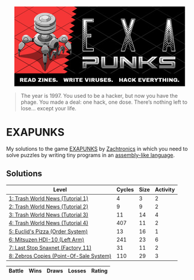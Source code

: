 <p align="center"><a href="https://store.steampowered.com/app/716490/EXAPUNKS/" target="_blank" rel="noopener noreferrer"><img src="assets/header.jpg" alt="EXAPUNKS logo"></a></p>

> The year is 1997. You used to be a hacker, but now you have the phage. You made a deal: one hack, one dose. There’s nothing left to lose… except your life.

# EXAPUNKS

My solutions to the game [EXAPUNKS](https://store.steampowered.com/app/716490/EXAPUNKS/) by [Zachtronics](https://www.zachtronics.com/) in which you need to solve puzzles by writing tiny programs in an [assembly-like language](https://steamcommunity.com/sharedfiles/filedetails/?id=1480557969).

## Solutions

<!-- EXA_START -->
| Level                                                                                            | Cycles | Size | Activity |
|--------------------------------------------------------------------------------------------------|--------|------|----------|
| [1: Trash World News (Tutorial 1)](solutions/01-trash-world-news-tutorial-1)                     | 4      | 3    | 2        |
| [2: Trash World News (Tutorial 2)](solutions/02-trash-world-news-tutorial-2)                     | 9      | 9    | 2        |
| [3: Trash World News (Tutorial 3)](solutions/03-trash-world-news-tutorial-3)                     | 11     | 14   | 4        |
| [4: Trash World News (Tutorial 4)](solutions/04-trash-world-news-tutorial-4)                     | 407    | 11   | 2        |
| [5: Euclid's Pizza (Order System)](solutions/05-euclids-pizza-order-system)                      | 13     | 16   | 1        |
| [6: Mitsuzen HDI-10 (Left Arm)](solutions/06-mitsuzen-hdi-10-left-arm)                           | 241    | 23   | 6        |
| [7: Last Stop Snaxnet (Factory 11)](solutions/07-last-stop-snaxnet-factory-11)                   | 31     | 11   | 2        |
| [8: Zebros Copies (Point-Of-Sale System)](solutions/08-zebros-copies-point-of-sale-system)       | 110    | 29   | 3        |

| Battle                                                                                          | Wins | Draws | Losses | Rating |
|-------------------------------------------------------------------------------------------------|------|-------|--------|--------|
<!-- EXA_END -->
